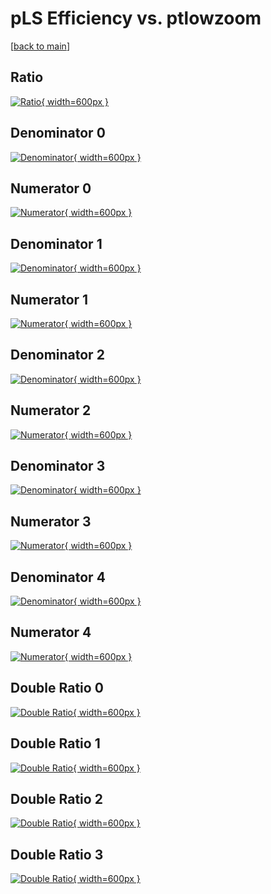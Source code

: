 # pLS Efficiency vs. ptlowzoom

[[back to main](./)]



## Ratio

[![Ratio](../mtv/var/pLS_base_13_1_eff_ptlowzoom.png){ width=600px }](../mtv/var/pLS_base_13_1_eff_ptlowzoom.pdf)

## Denominator 0

[![Denominator](../mtv/den/pLS_base_13_1_eff_ptlowzoom_den0.png){ width=600px }](../mtv/den/pLS_base_13_1_eff_ptlowzoom_den0.pdf)

## Numerator 0

[![Numerator](../mtv/num/pLS_base_13_1_eff_ptlowzoom_num0.png){ width=600px }](../mtv/num/pLS_base_13_1_eff_ptlowzoom_num0.pdf)

## Denominator 1

[![Denominator](../mtv/den/pLS_base_13_1_eff_ptlowzoom_den1.png){ width=600px }](../mtv/den/pLS_base_13_1_eff_ptlowzoom_den1.pdf)

## Numerator 1

[![Numerator](../mtv/num/pLS_base_13_1_eff_ptlowzoom_num1.png){ width=600px }](../mtv/num/pLS_base_13_1_eff_ptlowzoom_num1.pdf)

## Denominator 2

[![Denominator](../mtv/den/pLS_base_13_1_eff_ptlowzoom_den2.png){ width=600px }](../mtv/den/pLS_base_13_1_eff_ptlowzoom_den2.pdf)

## Numerator 2

[![Numerator](../mtv/num/pLS_base_13_1_eff_ptlowzoom_num2.png){ width=600px }](../mtv/num/pLS_base_13_1_eff_ptlowzoom_num2.pdf)

## Denominator 3

[![Denominator](../mtv/den/pLS_base_13_1_eff_ptlowzoom_den3.png){ width=600px }](../mtv/den/pLS_base_13_1_eff_ptlowzoom_den3.pdf)

## Numerator 3

[![Numerator](../mtv/num/pLS_base_13_1_eff_ptlowzoom_num3.png){ width=600px }](../mtv/num/pLS_base_13_1_eff_ptlowzoom_num3.pdf)

## Denominator 4

[![Denominator](../mtv/den/pLS_base_13_1_eff_ptlowzoom_den4.png){ width=600px }](../mtv/den/pLS_base_13_1_eff_ptlowzoom_den4.pdf)

## Numerator 4

[![Numerator](../mtv/num/pLS_base_13_1_eff_ptlowzoom_num4.png){ width=600px }](../mtv/num/pLS_base_13_1_eff_ptlowzoom_num4.pdf)

## Double Ratio 0

[![Double Ratio](../mtv/ratio/pLS_base_13_1_eff_ptlowzoom_ratio0.png){ width=600px }](../mtv/ratio/pLS_base_13_1_eff_ptlowzoom_ratio0.pdf)

## Double Ratio 1

[![Double Ratio](../mtv/ratio/pLS_base_13_1_eff_ptlowzoom_ratio1.png){ width=600px }](../mtv/ratio/pLS_base_13_1_eff_ptlowzoom_ratio1.pdf)

## Double Ratio 2

[![Double Ratio](../mtv/ratio/pLS_base_13_1_eff_ptlowzoom_ratio2.png){ width=600px }](../mtv/ratio/pLS_base_13_1_eff_ptlowzoom_ratio2.pdf)

## Double Ratio 3

[![Double Ratio](../mtv/ratio/pLS_base_13_1_eff_ptlowzoom_ratio3.png){ width=600px }](../mtv/ratio/pLS_base_13_1_eff_ptlowzoom_ratio3.pdf)

